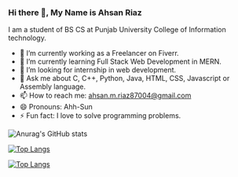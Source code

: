 ### Hi there 👋, My Name is Ahsan Riaz
I am a student of BS CS at Punjab University College of Information technology.
- 🔭 I’m currently working as a Freelancer on Fiverr.
- 🌱 I’m currently learning Full Stack Web Development in MERN.
- 🤔 I’m looking for internship in web development.
- 💬 Ask me about C, C++, Python, Java, HTML, CSS, Javascript or Assembly language.
- 📫 How to reach me: ahsan.m.riaz87004@gmail.com
- 😄 Pronouns: Ahh-Sun
- ⚡ Fun fact: I love to solve programming problems.

![Anurag's GitHub stats](https://github-readme-stats.vercel.app/api?username=ahsanriaz9&show_icons=true&theme=radical)

[![Top Langs](https://github-readme-stats.vercel.app/api/top-langs/?username=ahsanriaz9)](https://github.com/anuraghazra/github-readme-stats&theme=radical)

[![Top Langs](https://github-readme-stats.vercel.app/api/top-langs/?username=ahsanriaz9&langs_count=8)](https://github.com/anuraghazra/github-readme-stats&theme=radical)




